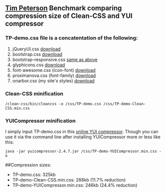 

## [Tim Peterson](https://github.com/tim-peterson) Benchmark comparing compression size of Clean-CSS and YUI compressor


### TP-demo.css file is a concatentation of the following:
1. jQueryUI.css [download](http://jqueryui.com/download/)
2. bootstrap.css [download](http://twitter.github.com/bootstrap/index.html)
3. bootstrap-responsive.css [same as above](http://twitter.github.com/bootstrap/index.html)
4. glyphicons.css [download](http://glyphicons.com/)
5. font-awesome.css (icon-font) [download](http://fortawesome.github.com/Font-Awesome/)
6. proximanova.css (font-family) [download](https://typekit.com/fonts/proxima-nova)
7. onarbor.css (my site's styles) [download](https://onarbor.com/assets/css/onarbor.css)

### Clean-CSS minification
```
/clean-css/bin/cleancss -o /css/TP-demo.css /css/TP-demo-Clean-CSS.min.css
```

### YUICompressor minification
I simply input TP-demo.css in this [online YUI compressor](http://refresh-sf.com/yui/). Though you can use it via the command line after installing YUICompressor more or less like this:
```
java -jar yuicompressor-2.4.7.jar /css/TP-demo-YUICompressor.min.css -o
```

##Compression sizes:
* TP-demo.css: 325kb
* TP-demo-Clean-CSS.min.css: 288kb (11.7% reduction)
* TP-demo-YUICompressor.min.css: 246kb (24.4% reduction)


